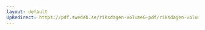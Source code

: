 ```yaml
---
layout: default
UpRedirect: https://pdf.swedeb.se/riksdagen-volumeG-pdf/riksdagen-volumeG-pdf/data/199293/reg_199293/reg_199293_0378.pdf
---
```

